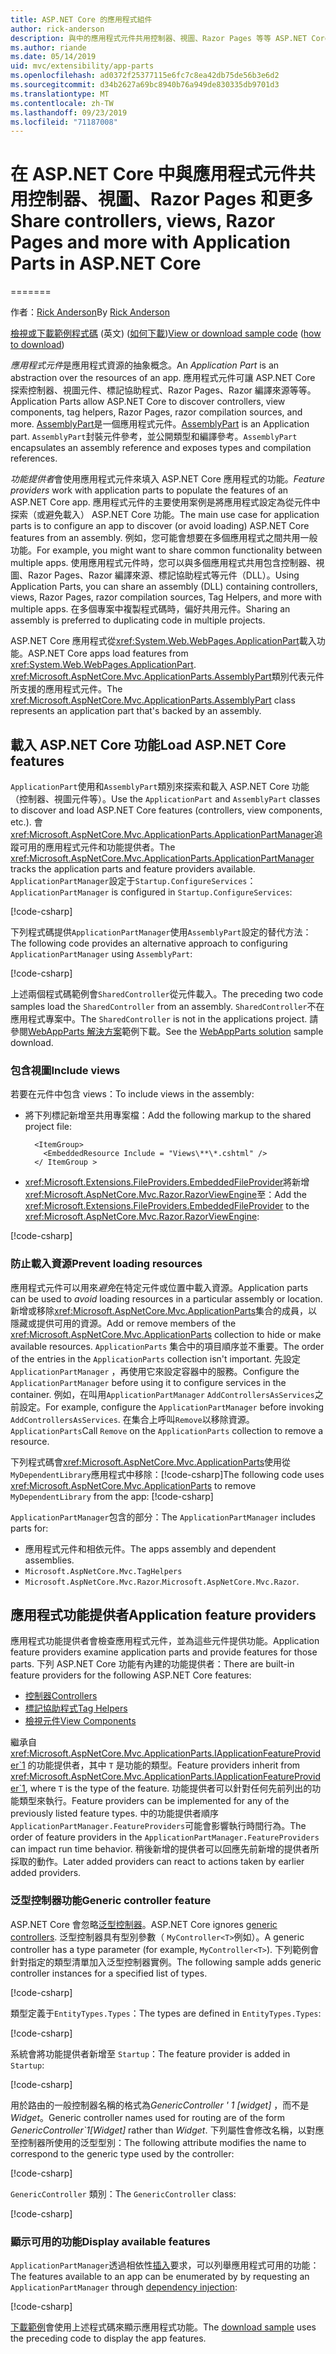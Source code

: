 ```yaml
---
title: ASP.NET Core 的應用程式組件
author: rick-anderson
description: 與中的應用程式元件共用控制器、視圖、Razor Pages 等等 ASP.NET Core
ms.author: riande
ms.date: 05/14/2019
uid: mvc/extensibility/app-parts
ms.openlocfilehash: ad0372f25377115e6fc7c8ea42db75de56b3e6d2
ms.sourcegitcommit: d34b2627a69bc8940b76a949de830335db9701d3
ms.translationtype: MT
ms.contentlocale: zh-TW
ms.lasthandoff: 09/23/2019
ms.locfileid: "71187008"
---
```

# <a name="share-controllers-views-razor-pages-and-more-with-application-parts-in-aspnet-core"></a><span data-ttu-id="61d9e-103">在 ASP.NET Core 中與應用程式元件共用控制器、視圖、Razor Pages 和更多</span><span class="sxs-lookup"><span data-stu-id="61d9e-103">Share controllers, views, Razor Pages and more with Application Parts in ASP.NET Core</span></span>
=======

<!-- DO NOT MAKE CHANGES BEFORE https://github.com/aspnet/AspNetCore.Docs/pull/12376 Merges -->

<span data-ttu-id="61d9e-104">作者：[Rick Anderson](https://twitter.com/RickAndMSFT)</span><span class="sxs-lookup"><span data-stu-id="61d9e-104">By [Rick Anderson](https://twitter.com/RickAndMSFT)</span></span>

<span data-ttu-id="61d9e-105">[檢視或下載範例程式碼](https://github.com/aspnet/AspNetCore.Docs/tree/master/aspnetcore/mvc/advanced/app-parts) \(英文\) ([如何下載](xref:index#how-to-download-a-sample))</span><span class="sxs-lookup"><span data-stu-id="61d9e-105">[View or download sample code](https://github.com/aspnet/AspNetCore.Docs/tree/master/aspnetcore/mvc/advanced/app-parts) ([how to download](xref:index#how-to-download-a-sample))</span></span>

<span data-ttu-id="61d9e-106">*應用程式元件*是應用程式資源的抽象概念。</span><span class="sxs-lookup"><span data-stu-id="61d9e-106">An *Application Part* is an abstraction over the resources of an app.</span></span> <span data-ttu-id="61d9e-107">應用程式元件可讓 ASP.NET Core 探索控制器、視圖元件、標記協助程式、Razor Pages、Razor 編譯來源等等。</span><span class="sxs-lookup"><span data-stu-id="61d9e-107">Application Parts allow ASP.NET Core to discover controllers, view components, tag helpers, Razor Pages, razor compilation sources, and more.</span></span> <span data-ttu-id="61d9e-108">[AssemblyPart](/dotnet/api/microsoft.aspnetcore.mvc.applicationparts.assemblypart#Microsoft_AspNetCore_Mvc_ApplicationParts_AssemblyPart)是一個應用程式元件。</span><span class="sxs-lookup"><span data-stu-id="61d9e-108">[AssemblyPart](/dotnet/api/microsoft.aspnetcore.mvc.applicationparts.assemblypart#Microsoft_AspNetCore_Mvc_ApplicationParts_AssemblyPart) is an Application part.</span></span> <span data-ttu-id="61d9e-109">`AssemblyPart`封裝元件參考，並公開類型和編譯參考。</span><span class="sxs-lookup"><span data-stu-id="61d9e-109">`AssemblyPart` encapsulates an assembly reference and exposes types and compilation references.</span></span>

<span data-ttu-id="61d9e-110">*功能提供者*會使用應用程式元件來填入 ASP.NET Core 應用程式的功能。</span><span class="sxs-lookup"><span data-stu-id="61d9e-110">*Feature providers* work with application parts to populate the features of an ASP.NET Core app.</span></span> <span data-ttu-id="61d9e-111">應用程式元件的主要使用案例是將應用程式設定為從元件中探索（或避免載入） ASP.NET Core 功能。</span><span class="sxs-lookup"><span data-stu-id="61d9e-111">The main use case for application parts is to configure an app to discover (or avoid loading) ASP.NET Core features from an assembly.</span></span> <span data-ttu-id="61d9e-112">例如，您可能會想要在多個應用程式之間共用一般功能。</span><span class="sxs-lookup"><span data-stu-id="61d9e-112">For example, you might want to share common functionality between multiple apps.</span></span> <span data-ttu-id="61d9e-113">使用應用程式元件時，您可以與多個應用程式共用包含控制器、視圖、Razor Pages、Razor 編譯來源、標記協助程式等元件（DLL）。</span><span class="sxs-lookup"><span data-stu-id="61d9e-113">Using Application Parts, you can share an assembly (DLL) containing controllers, views, Razor Pages, razor compilation sources, Tag Helpers, and more with multiple apps.</span></span> <span data-ttu-id="61d9e-114">在多個專案中複製程式碼時，偏好共用元件。</span><span class="sxs-lookup"><span data-stu-id="61d9e-114">Sharing an assembly is preferred to duplicating code in multiple projects.</span></span>

<span data-ttu-id="61d9e-115">ASP.NET Core 應用程式從<xref:System.Web.WebPages.ApplicationPart>載入功能。</span><span class="sxs-lookup"><span data-stu-id="61d9e-115">ASP.NET Core apps load features from <xref:System.Web.WebPages.ApplicationPart>.</span></span> <span data-ttu-id="61d9e-116"><xref:Microsoft.AspNetCore.Mvc.ApplicationParts.AssemblyPart>類別代表元件所支援的應用程式元件。</span><span class="sxs-lookup"><span data-stu-id="61d9e-116">The <xref:Microsoft.AspNetCore.Mvc.ApplicationParts.AssemblyPart> class represents an application part that's backed by an assembly.</span></span>

## <a name="load-aspnet-core-features"></a><span data-ttu-id="61d9e-117">載入 ASP.NET Core 功能</span><span class="sxs-lookup"><span data-stu-id="61d9e-117">Load ASP.NET Core features</span></span>

<span data-ttu-id="61d9e-118">`ApplicationPart`使用和`AssemblyPart`類別來探索和載入 ASP.NET Core 功能（控制器、視圖元件等）。</span><span class="sxs-lookup"><span data-stu-id="61d9e-118">Use the `ApplicationPart` and `AssemblyPart` classes to discover and load ASP.NET Core features (controllers, view components, etc.).</span></span> <span data-ttu-id="61d9e-119">會<xref:Microsoft.AspNetCore.Mvc.ApplicationParts.ApplicationPartManager>追蹤可用的應用程式元件和功能提供者。</span><span class="sxs-lookup"><span data-stu-id="61d9e-119">The <xref:Microsoft.AspNetCore.Mvc.ApplicationParts.ApplicationPartManager> tracks the application parts and feature providers available.</span></span> <span data-ttu-id="61d9e-120">`ApplicationPartManager`設定于`Startup.ConfigureServices`：</span><span class="sxs-lookup"><span data-stu-id="61d9e-120">`ApplicationPartManager` is configured in `Startup.ConfigureServices`:</span></span>

[!code-csharp[](./app-parts/sample1/WebAppParts/Startup.cs?name=snippet)]

<span data-ttu-id="61d9e-121">下列程式碼提供`ApplicationPartManager`使用`AssemblyPart`設定的替代方法：</span><span class="sxs-lookup"><span data-stu-id="61d9e-121">The following code provides an alternative approach to configuring `ApplicationPartManager` using `AssemblyPart`:</span></span>

[!code-csharp[](./app-parts/sample1/WebAppParts/Startup2.cs?name=snippet)]

<span data-ttu-id="61d9e-122">上述兩個程式碼範例會`SharedController`從元件載入。</span><span class="sxs-lookup"><span data-stu-id="61d9e-122">The preceding two code samples load the `SharedController` from an assembly.</span></span> <span data-ttu-id="61d9e-123">`SharedController`不在應用程式專案中。</span><span class="sxs-lookup"><span data-stu-id="61d9e-123">The `SharedController` is not in the applications project.</span></span> <span data-ttu-id="61d9e-124">請參閱[WebAppParts 解決方案](https://github.com/aspnet/AspNetCore.Docs/tree/master/aspnetcore/mvc/advanced/app-parts/sample1/WebAppParts)範例下載。</span><span class="sxs-lookup"><span data-stu-id="61d9e-124">See the [WebAppParts solution](https://github.com/aspnet/AspNetCore.Docs/tree/master/aspnetcore/mvc/advanced/app-parts/sample1/WebAppParts) sample download.</span></span>

### <a name="include-views"></a><span data-ttu-id="61d9e-125">包含視圖</span><span class="sxs-lookup"><span data-stu-id="61d9e-125">Include views</span></span>

<span data-ttu-id="61d9e-126">若要在元件中包含 views：</span><span class="sxs-lookup"><span data-stu-id="61d9e-126">To include views in the assembly:</span></span>

* <span data-ttu-id="61d9e-127">將下列標記新增至共用專案檔：</span><span class="sxs-lookup"><span data-stu-id="61d9e-127">Add the following markup to the shared project file:</span></span>

  ```csproj
    <ItemGroup>
      <EmbeddedResource Include = "Views\**\*.cshtml" />
    </ ItemGroup >
  ```

* <span data-ttu-id="61d9e-128"><xref:Microsoft.Extensions.FileProviders.EmbeddedFileProvider>將新增<xref:Microsoft.AspNetCore.Mvc.Razor.RazorViewEngine>至：</span><span class="sxs-lookup"><span data-stu-id="61d9e-128">Add the <xref:Microsoft.Extensions.FileProviders.EmbeddedFileProvider> to the <xref:Microsoft.AspNetCore.Mvc.Razor.RazorViewEngine>:</span></span>

[!code-csharp[](./app-parts/sample1/WebAppParts/StartupViews.cs?name=snippet&highlight=3-7)]

### <a name="prevent-loading-resources"></a><span data-ttu-id="61d9e-129">防止載入資源</span><span class="sxs-lookup"><span data-stu-id="61d9e-129">Prevent loading resources</span></span>

<span data-ttu-id="61d9e-130">應用程式元件可以用來*避免*在特定元件或位置中載入資源。</span><span class="sxs-lookup"><span data-stu-id="61d9e-130">Application parts can be used to *avoid* loading resources in a particular assembly or location.</span></span> <span data-ttu-id="61d9e-131">新增或移除<xref:Microsoft.AspNetCore.Mvc.ApplicationParts>集合的成員，以隱藏或提供可用的資源。</span><span class="sxs-lookup"><span data-stu-id="61d9e-131">Add or remove members of the  <xref:Microsoft.AspNetCore.Mvc.ApplicationParts> collection to hide or make available resources.</span></span> <span data-ttu-id="61d9e-132">`ApplicationParts` 集合中的項目順序並不重要。</span><span class="sxs-lookup"><span data-stu-id="61d9e-132">The order of the entries in the `ApplicationParts` collection isn't important.</span></span> <span data-ttu-id="61d9e-133">先設定`ApplicationPartManager` ，再使用它來設定容器中的服務。</span><span class="sxs-lookup"><span data-stu-id="61d9e-133">Configure the `ApplicationPartManager` before using it to configure services in the container.</span></span> <span data-ttu-id="61d9e-134">例如，在叫用`ApplicationPartManager` `AddControllersAsServices`之前設定。</span><span class="sxs-lookup"><span data-stu-id="61d9e-134">For example, configure the `ApplicationPartManager` before invoking `AddControllersAsServices`.</span></span> <span data-ttu-id="61d9e-135">在集合上呼叫`Remove`以移除資源。`ApplicationParts`</span><span class="sxs-lookup"><span data-stu-id="61d9e-135">Call `Remove` on the `ApplicationParts` collection to remove a resource.</span></span>

<span data-ttu-id="61d9e-136">下列程式碼會<xref:Microsoft.AspNetCore.Mvc.ApplicationParts>使用從`MyDependentLibrary`應用程式中移除：[!code-csharp[](./app-parts/sample1/WebAppParts/StartupRm.cs?name=snippet)]</span><span class="sxs-lookup"><span data-stu-id="61d9e-136">The following code uses <xref:Microsoft.AspNetCore.Mvc.ApplicationParts> to remove `MyDependentLibrary` from the app: [!code-csharp[](./app-parts/sample1/WebAppParts/StartupRm.cs?name=snippet)]</span></span>

<span data-ttu-id="61d9e-137">`ApplicationPartManager`包含的部分：</span><span class="sxs-lookup"><span data-stu-id="61d9e-137">The `ApplicationPartManager` includes parts for:</span></span>

* <span data-ttu-id="61d9e-138">應用程式元件和相依元件。</span><span class="sxs-lookup"><span data-stu-id="61d9e-138">The apps assembly and dependent assemblies.</span></span>
* `Microsoft.AspNetCore.Mvc.TagHelpers`
* <span data-ttu-id="61d9e-139">`Microsoft.AspNetCore.Mvc.Razor`.</span><span class="sxs-lookup"><span data-stu-id="61d9e-139">`Microsoft.AspNetCore.Mvc.Razor`.</span></span>

## <a name="application-feature-providers"></a><span data-ttu-id="61d9e-140">應用程式功能提供者</span><span class="sxs-lookup"><span data-stu-id="61d9e-140">Application feature providers</span></span>

<span data-ttu-id="61d9e-141">應用程式功能提供者會檢查應用程式元件，並為這些元件提供功能。</span><span class="sxs-lookup"><span data-stu-id="61d9e-141">Application feature providers examine application parts and provide features for those parts.</span></span> <span data-ttu-id="61d9e-142">下列 ASP.NET Core 功能有內建的功能提供者：</span><span class="sxs-lookup"><span data-stu-id="61d9e-142">There are built-in feature providers for the following ASP.NET Core features:</span></span>

* [<span data-ttu-id="61d9e-143">控制器</span><span class="sxs-lookup"><span data-stu-id="61d9e-143">Controllers</span></span>](/dotnet/api/microsoft.aspnetcore.mvc.controllers.controllerfeatureprovider)
* [<span data-ttu-id="61d9e-144">標記協助程式</span><span class="sxs-lookup"><span data-stu-id="61d9e-144">Tag Helpers</span></span>](/dotnet/api/microsoft.aspnetcore.mvc.razor.taghelpers.taghelperfeatureprovider)
* [<span data-ttu-id="61d9e-145">檢視元件</span><span class="sxs-lookup"><span data-stu-id="61d9e-145">View Components</span></span>](/dotnet/api/microsoft.aspnetcore.mvc.viewcomponents.viewcomponentfeatureprovider)

<span data-ttu-id="61d9e-146">繼承自 <xref:Microsoft.AspNetCore.Mvc.ApplicationParts.IApplicationFeatureProvider`1> 的功能提供者，其中 `T` 是功能的類型。</span><span class="sxs-lookup"><span data-stu-id="61d9e-146">Feature providers inherit from <xref:Microsoft.AspNetCore.Mvc.ApplicationParts.IApplicationFeatureProvider`1>, where `T` is the type of the feature.</span></span> <span data-ttu-id="61d9e-147">功能提供者可以針對任何先前列出的功能類型來執行。</span><span class="sxs-lookup"><span data-stu-id="61d9e-147">Feature providers can be implemented for any of the previously listed feature types.</span></span> <span data-ttu-id="61d9e-148">中的功能提供者順序`ApplicationPartManager.FeatureProviders`可能會影響執行時間行為。</span><span class="sxs-lookup"><span data-stu-id="61d9e-148">The order of feature providers in the `ApplicationPartManager.FeatureProviders` can impact run time behavior.</span></span> <span data-ttu-id="61d9e-149">稍後新增的提供者可以回應先前新增的提供者所採取的動作。</span><span class="sxs-lookup"><span data-stu-id="61d9e-149">Later added providers can react to actions taken by earlier added providers.</span></span>

### <a name="generic-controller-feature"></a><span data-ttu-id="61d9e-150">泛型控制器功能</span><span class="sxs-lookup"><span data-stu-id="61d9e-150">Generic controller feature</span></span>

<span data-ttu-id="61d9e-151">ASP.NET Core 會忽略[泛型控制器](/dotnet/csharp/programming-guide/generics/generic-classes)。</span><span class="sxs-lookup"><span data-stu-id="61d9e-151">ASP.NET Core ignores [generic controllers](/dotnet/csharp/programming-guide/generics/generic-classes).</span></span> <span data-ttu-id="61d9e-152">泛型控制器具有型別參數（ `MyController<T>`例如）。</span><span class="sxs-lookup"><span data-stu-id="61d9e-152">A generic controller has a type parameter (for example, `MyController<T>`).</span></span> <span data-ttu-id="61d9e-153">下列範例會針對指定的類型清單加入泛型控制器實例。</span><span class="sxs-lookup"><span data-stu-id="61d9e-153">The following sample adds generic controller instances for a specified list of types.</span></span>

[!code-csharp[](./app-parts/sample2/AppPartsSample/GenericControllerFeatureProvider.cs?name=snippet)]

<span data-ttu-id="61d9e-154">類型定義于`EntityTypes.Types`：</span><span class="sxs-lookup"><span data-stu-id="61d9e-154">The types are defined in `EntityTypes.Types`:</span></span>

[!code-csharp[](./app-parts/sample2/AppPartsSample/Models/EntityTypes.cs?name=snippet)]

<span data-ttu-id="61d9e-155">系統會將功能提供者新增至 `Startup`：</span><span class="sxs-lookup"><span data-stu-id="61d9e-155">The feature provider is added in `Startup`:</span></span>

[!code-csharp[](./app-parts/sample2/AppPartsSample/Startup.cs?name=snippet)]

<span data-ttu-id="61d9e-156">用於路由的一般控制器名稱的格式為*GenericController ' 1 [widget]* ，而不是*Widget*。</span><span class="sxs-lookup"><span data-stu-id="61d9e-156">Generic controller names used for routing are of the form *GenericController\`1[Widget]* rather than *Widget*.</span></span> <span data-ttu-id="61d9e-157">下列屬性會修改名稱，以對應至控制器所使用的泛型型別：</span><span class="sxs-lookup"><span data-stu-id="61d9e-157">The following attribute modifies the name to correspond to the generic type used by the controller:</span></span>

[!code-csharp[](./app-parts/sample2/AppPartsSample/GenericControllerNameConvention.cs)]

<span data-ttu-id="61d9e-158">`GenericController` 類別：</span><span class="sxs-lookup"><span data-stu-id="61d9e-158">The `GenericController` class:</span></span>

[!code-csharp[](./app-parts/sample2/AppPartsSample/GenericController.cs)]

### <a name="display-available-features"></a><span data-ttu-id="61d9e-159">顯示可用的功能</span><span class="sxs-lookup"><span data-stu-id="61d9e-159">Display available features</span></span>

<span data-ttu-id="61d9e-160">`ApplicationPartManager`透過相依性[插入](../../fundamentals/dependency-injection.md)要求，可以列舉應用程式可用的功能：</span><span class="sxs-lookup"><span data-stu-id="61d9e-160">The features available to an app can be enumerated by by requesting an `ApplicationPartManager` through [dependency injection](../../fundamentals/dependency-injection.md):</span></span>

[!code-csharp[](./app-parts/sample2/AppPartsSample/Controllers/FeaturesController.cs?highlight=16,25-27)]

<span data-ttu-id="61d9e-161">[下載範例](https://github.com/aspnet/AspNetCore.Docs/tree/master/aspnetcore/mvc/advanced/app-parts/sample2)會使用上述程式碼來顯示應用程式功能。</span><span class="sxs-lookup"><span data-stu-id="61d9e-161">The [download sample](https://github.com/aspnet/AspNetCore.Docs/tree/master/aspnetcore/mvc/advanced/app-parts/sample2) uses the preceding code to display the app features.</span></span>
